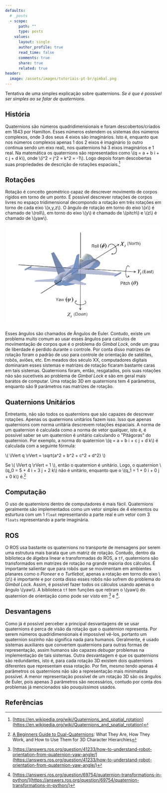 ```yaml
---
defaults:
  # _posts
  - scope:
      path: ""
      type: posts
    values:
      layout: single
      author_profile: true
      read_time: false
      comments: true
      share: true
      related: true
header:
  image: /assets/images/tutoriais-pt-br/gimbal.png
---
```


Tentativa de uma simples explicação sobre quaternions. *Se é que é possível ser simples ao se falar de quaternions.*

História
--------

Quaternions são números quadridimensionais e foram descobertos/criados em 1843 por Hamilton.
Esses números estendem os sistemas dos números complexos, onde 3 dos seus 4 eixos são imaginários.
Isto é, enquanto que nos números complexos apenas 1 dos 2 eixos é imaginário (o outro continua sendo um eixo real), nos quaternions há 3 eixos imaginários e 1 real.
Na matemática os quaternions são representados como \\(q = a + b i + c j + d k\\), onde \\(i^2 = j^2 = k^2 = -1\\).
Logo depois foram descobertas suas propriedades de descrição de rotações espaciais.[^WKP_QUAT_ROT]

Rotações
--------

Rotação é conceito geométrico capaz de descrever movimento de corpos rígidos em torno de um ponto.
É possível descrever rotações de corpos livres no espaço tridimensional decompondo a rotação em três rotações em torno de cada eixo \\(x,y,z\\).
O ângulo de rotação em torno do eixo \\(x\\) é chamado de \\(roll\\), em torno do eixo \\(y\\) é chamado de \\(pitch\\) e \\(z\\) é chamado de \\(yaw\\).

<p align="center">
  <img src="/assets/images/tutoriais-pt-br/rollpitchyaw.png" width="730" />
</p>

Esses ângulos são chamados de Ângulos de Euler.
Contudo, existe um problema muito comum ao usar esses ângulos para calculos de movimentação de corpos que é o problema do *Gimbal Lock*, onde um grau de liberdade é perdido durante o controle.
Por conta disso matrizes de rotação foram o padrão de uso para controle de orientação de satélites, robôs, aviões, etc.
Em meados dos século XX, computadores digitais dominaram esses sistemas e matrizes de rotação ficaram bastante caras em tais sistemas.
Quaternions foram, então, resgatados, pois suas rotações não são sucetíveis ao problema de *Gimbal Lock* e são em geral mais baratos de computar.
Uma rotação 3D em quaternions tem 4 parâmetros, enquanto são 9 parâmetros nas matrizes de rotação.

Quaternions Unitários
---------------------

Entretanto, não são todos os quaternions que são capazes de descrever rotações.
Apenas os quaternions unitários fazem isso.
Isso que apenas quaternions com norma unitária descrevem rotações espaciais.
A norma de um quaternion é calculada como a norma de vetor qualquer, isto é, é possível saber se um quaternion é unitário calculando o "Pitágoras" do quaternion.
Por exemplo, a norma do quaternion \\(q = a + b i + c j + d k\\) é calculada com a seguinte fórmula:

\\( \lVert q \rVert = \sqrt{a^2 + b^2 + c^2 + d^2} \\)

Se \\( \lVert q \rVert = 1 \\), então o quaternion é unitário.
Logo, o quaternion \\(q_0 = 5 + 4 i + 3 j + 2 k\\) não é unitário, enquanto que o \\(q_1 = 1 + 0 i + 0 j + 0 k\\) é.[^BGN_DUAL_QUAT]

Computação
----------

O uso de quaternions dentro de computadores é mais fácil.
Quaternions geralmente são implementados como um vetor simples de 4 elementos ou esturtura com um 1 `float` representando a parte real e um vetor com 3 `floats` representando a parte imaginária.

ROS
---

O ROS usa bastante os quaternions no transporte de mensagens por serem uma estrutura mais barata que um matriz de rotação.
Contudo, dentro da biblioteca de álgebra linear e transformadas do ROS, a `tf`, quaternions são transformados em matrizes de rotação na grande maioria dos cálculos.
É importante salientar que para robôs que se movimentam em ambientes planares como o *Pioneer* e o *Turtlebot*, apenas a rotação em torno do eixo \\(z\\) é importante e por conta disso esses robôs não sofrem do problema do *Gimbal Lock*.
Assim, é possível fazer todos os cálculos usando apenas o ângulo \\(yaw\\).
A biblioteca `tf` tem funções que retiram o \\(yaw\\) do quaternion de orientação como pode ser visto em [^CPP_TF_YAW] e [^PYTHON_TF_YAW].

Desvantagens
------------

Como já é possível perceber a principal desvantagens de se usar quaternions é perca de visão da rotação que o quaternion representa.
Por serem números quadridimensionais é impossível vê-los, portanto um quaternion sozinho não significa nada para humanos.
Geralmente, é usado sistemas auxiliares que convertem quaternions para outras formas de representação, assim humanos são capazes *debugar* problemas na implementação de tais sistemas.
Outra desvantagem é que os quaternions são redundantes, isto é, para cada rotação 3D existem dois quaternions diferentes que representam essa rotação.
Por fim, mesmo tendo apenas 4 parâmetros os quaternions não são a representação mais minimalista possível.
A menor representação possível de um rotação 3D são os ângulos de Euler, pois apenas 3 parâmetros são necessários, contudo por conta dos problemas já mencionados são pouquíssimos usados.


Referências
-----------

[^WKP_QUAT_ROT]: [https://en.wikipedia.org/wiki/Quaternions_and_spatial_rotation](https://en.wikipedia.org/wiki/Quaternions_and_spatial_rotation)
[^BGN_DUAL_QUAT]: [A Beginners Guide to Dual-Quaternions](http://wscg.zcu.cz/wscg2012/short/A29-full.pdf): What They Are, How They Work, and How to Use Them for 3D Character Hierarchies 
[^CPP_TF_YAW]: [https://answers.ros.org/question/41233/how-to-understand-robot-orientation-from-quaternion-yaw-angle/](https://answers.ros.org/question/41233/how-to-understand-robot-orientation-from-quaternion-yaw-angle/)
[^PYTHON_TF_YAW]: [https://answers.ros.org/question/69754/quaternion-transformations-in-python/](https://answers.ros.org/question/69754/quaternion-transformations-in-python/)
